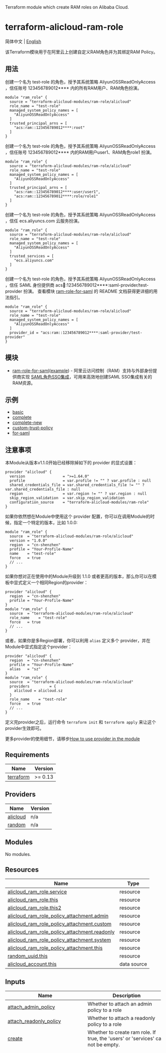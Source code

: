 Terraform module which create RAM roles on Alibaba Cloud.

terraform-alicloud-ram-role
===========================

简体中文 | [English](https://github.com/terraform-alicloud-modules/terraform-alicloud-ram-role/blob/master/README.md)

该Terraform模块用于在阿里云上创建自定义RAM角色并为其绑定RAM Policy。

## 用法

创建一个名为 test-role 的角色，授予其系统策略 AliyunOSSReadOnlyAccess ，信任账号 123456789012\*\*\*\* 内的所有RAM用户、RAM角色扮演。

```hcl
module "ram_role" {
  source = "terraform-alicloud-modules/ram-role/alicloud"
  role_name = "test-role"
  managed_system_policy_names = [
    "AliyunOSSReadOnlyAccess"
  ]
  trusted_principal_arns = [
    "acs:ram::123456789012****:root"
  ]
}
```

创建一个名为 test-role 的角色，授予其系统策略 AliyunOSSReadOnlyAccess ，信任账号 123456789012\*\*\*\* 内的RAM用户user1、RAM角色role1 扮演。

```hcl
module "ram_role" {
  source = "terraform-alicloud-modules/ram-role/alicloud"
  role_name = "test-role"
  managed_system_policy_names = [
    "AliyunOSSReadOnlyAccess"
  ]
  trusted_principal_arns = [
    "acs:ram::123456789012****:user/user1",
    "acs:ram::123456789012****:role/role1"
  ]
}
```

创建一个名为 test-role 的角色，授予其系统策略 AliyunOSSReadOnlyAccess ，信任 ecs.aliyuncs.com 云服务扮演。

```hcl
module "ram_role" {
  source = "terraform-alicloud-modules/ram-role/alicloud"
  role_name = "test-role"
  managed_system_policy_names = [
    "AliyunOSSReadOnlyAccess"
  ]
  trusted_services = [
    "ecs.aliyuncs.com"
  ]
}
```

创建一个名为 test-role 的角色，授予其系统策略 AliyunOSSReadOnlyAccess ，信任 SAML 身份提供商 acs:ram::123456789012\*\*\*\*:saml-provider/test-provider 扮演。
查看模块 [ram-role-for-saml](./modules/ram-role-for-saml) 的 README 文档获得更详细的用法指引。

```hcl
module "ram_role" {
  source = "terraform-alicloud-modules/ram-role/alicloud"
  role_name = "test-role"
  managed_system_policy_names = [
    "AliyunOSSReadOnlyAccess"
  ]
  provider_id = "acs:ram::123456789012****:saml-provider/test-provider"
}
```

## 模块

* [ram-role-for-saml](https://github.com/terraform-alicloud-modules/terraform-alicloud-ram-role/blob/master/modules/ram-role-for-saml)([example](https://github.com/terraform-alicloud-modules/terraform-alicloud-ram-role/blob/master/examples/for-saml)) - 阿里云访问控制（RAM）支持与外部身份提供商实现 [SAML角色SSO集成](https://help.aliyun.com/zh/ram/user-guide/overview)，可用来高效地创建SAML SSO集成有关的RAM资源。

## 示例

* [basic](https://github.com/terraform-alicloud-modules/terraform-alicloud-ram-role/blob/master/examples/basic)
* [complete](https://github.com/terraform-alicloud-modules/terraform-alicloud-ram-role/blob/master/examples/complete)
* [complete-new](https://github.com/terraform-alicloud-modules/terraform-alicloud-ram-role/blob/master/examples/complete-new)
* [custom-trust-policy](https://github.com/terraform-alicloud-modules/terraform-alicloud-ram-role/blob/master/examples/custom-trust-policy)
* [for-saml](https://github.com/terraform-alicloud-modules/terraform-alicloud-ram-role/blob/master/examples/for-saml)


## 注意事项
本Module从版本v1.1.0开始已经移除掉如下的 provider 的显式设置：

```hcl
provider "alicloud" {
  version                 = ">=1.64.0"
  profile                 = var.profile != "" ? var.profile : null
  shared_credentials_file = var.shared_credentials_file != "" ? var.shared_credentials_file : null
  region                  = var.region != "" ? var.region : null
  skip_region_validation  = var.skip_region_validation
  configuration_source    = "terraform-alicloud-modules/ram-role"
}
```

如果你依然想在Module中使用这个 provider 配置，你可以在调用Module的时候，指定一个特定的版本，比如 1.0.0:

```hcl
module "ram_role" {
  source  = "terraform-alicloud-modules/ram-role/alicloud"
  version = "1.0.0"
  region  = "cn-shenzhen"
  profile = "Your-Profile-Name"
  name    = "test-role"
  force   = true
  // ...
}
```

如果你想对正在使用中的Module升级到 1.1.0 或者更高的版本，那么你可以在模板中显式定义一个相同Region的provider：
```hcl
provider "alicloud" {
  region  = "cn-shenzhen"
  profile = "Your-Profile-Name"
}
module "ram_role" {
  source  = "terraform-alicloud-modules/ram-role/alicloud"
  role_name    = "test-role"
  force   = true
  // ...
}
```
或者，如果你是多Region部署，你可以利用 `alias` 定义多个 provider，并在Module中显式指定这个provider：

```hcl
provider "alicloud" {
  region  = "cn-shenzhen"
  profile = "Your-Profile-Name"
  alias   = "sz"
}
module "ram_role" {
  source  = "terraform-alicloud-modules/ram-role/alicloud"
  providers         = {
    alicloud = alicloud.sz
  }
  role_name    = "test-role"
  force   = true
  // ...
}
```

定义完provider之后，运行命令 `terraform init` 和 `terraform apply` 来让这个provider生效即可。

更多provider的使用细节，请移步[How to use provider in the module](https://www.terraform.io/docs/language/modules/develop/providers.html#passing-providers-explicitly)

<!-- BEGIN_TF_DOCS -->
## Requirements

| Name | Version |
|------|---------|
| <a name="requirement_terraform"></a> [terraform](#requirement\_terraform) | >= 0.13 |

## Providers

| Name | Version |
|------|---------|
| <a name="provider_alicloud"></a> [alicloud](#provider\_alicloud) | n/a |
| <a name="provider_random"></a> [random](#provider\_random) | n/a |

## Modules

No modules.

## Resources

| Name | Type |
|------|------|
| [alicloud_ram_role.service](https://registry.terraform.io/providers/hashicorp/alicloud/latest/docs/resources/ram_role) | resource |
| [alicloud_ram_role.this](https://registry.terraform.io/providers/hashicorp/alicloud/latest/docs/resources/ram_role) | resource |
| [alicloud_ram_role.this2](https://registry.terraform.io/providers/hashicorp/alicloud/latest/docs/resources/ram_role) | resource |
| [alicloud_ram_role_policy_attachment.admin](https://registry.terraform.io/providers/hashicorp/alicloud/latest/docs/resources/ram_role_policy_attachment) | resource |
| [alicloud_ram_role_policy_attachment.custom](https://registry.terraform.io/providers/hashicorp/alicloud/latest/docs/resources/ram_role_policy_attachment) | resource |
| [alicloud_ram_role_policy_attachment.readonly](https://registry.terraform.io/providers/hashicorp/alicloud/latest/docs/resources/ram_role_policy_attachment) | resource |
| [alicloud_ram_role_policy_attachment.system](https://registry.terraform.io/providers/hashicorp/alicloud/latest/docs/resources/ram_role_policy_attachment) | resource |
| [alicloud_ram_role_policy_attachment.this](https://registry.terraform.io/providers/hashicorp/alicloud/latest/docs/resources/ram_role_policy_attachment) | resource |
| [random_uuid.this](https://registry.terraform.io/providers/hashicorp/random/latest/docs/resources/uuid) | resource |
| [alicloud_account.this](https://registry.terraform.io/providers/hashicorp/alicloud/latest/docs/data-sources/account) | data source |

## Inputs

| Name | Description | Type | Default | Required |
|------|-------------|------|---------|:--------:|
| <a name="input_attach_admin_policy"></a> [attach\_admin\_policy](#input\_attach\_admin\_policy) | Whether to attach an admin policy to a role | `bool` | `false` | no |
| <a name="input_attach_readonly_policy"></a> [attach\_readonly\_policy](#input\_attach\_readonly\_policy) | Whether to attach a readonly policy to a role | `bool` | `false` | no |
| <a name="input_create"></a> [create](#input\_create) | Whether to create ram role. If true, the 'users' or 'services' can not be empty. | `bool` | `true` | no |
| <a name="input_defined_services"></a> [defined\_services](#input\_defined\_services) | Trusted physical user who can play ram\_role | `map(list(string))` | <pre>{<br/>  "actiontrail": [<br/>    "actiontrail.aliyuncs.com"<br/>  ],<br/>  "adb": [<br/>    "adb.aliyuncs.com"<br/>  ],<br/>  "alikafka": [<br/>    "alikafka.aliyuncs.com"<br/>  ],<br/>  "apigateway": [<br/>    "apigateway.aliyuncs.com"<br/>  ],<br/>  "appms": [<br/>    "appms.aliyuncs.com"<br/>  ],<br/>  "arms": [<br/>    "arms.aliyuncs.com"<br/>  ],<br/>  "baas": [<br/>    "baas.aliyuncs.com"<br/>  ],<br/>  "business": [<br/>    "business.aliyuncs.com"<br/>  ],<br/>  "ccc": [<br/>    "ccc.aliyuncs.com"<br/>  ],<br/>  "cloudpush": [<br/>    "cloudpush.aliyuncs.com"<br/>  ],<br/>  "cusanalytic": [<br/>    "cusanalytic.aliyuncs.com"<br/>  ],<br/>  "dcdn": [<br/>    "dcdn.aliyuncs.com"<br/>  ],<br/>  "ddosbgp": [<br/>    "ddosbgp.aliyuncs.com"<br/>  ],<br/>  "dns": [<br/>    "dns.aliyuncs.com"<br/>  ],<br/>  "drds": [<br/>    "drds.aliyuncs.com"<br/>  ],<br/>  "ecs": [<br/>    "ecs.aliyuncs.com"<br/>  ],<br/>  "elasticsearch": [<br/>    "elasticsearch.aliyuncs.com"<br/>  ],<br/>  "emr": [<br/>    "emr.aliyuncs.com"<br/>  ],<br/>  "ess": [<br/>    "ess.aliyuncs.com"<br/>  ],<br/>  "foas": [<br/>    "foas.aliyuncs.com"<br/>  ],<br/>  "green": [<br/>    "green.aliyuncs.com"<br/>  ],<br/>  "hbase": [<br/>    "hbase.aliyuncs.com"<br/>  ],<br/>  "iot": [<br/>    "iot.aliyuncs.com"<br/>  ],<br/>  "live": [<br/>    "live.aliyuncs.com"<br/>  ],<br/>  "market": [<br/>    "market.aliyuncs.com"<br/>  ],<br/>  "maxcompute": [<br/>    "maxcompute.aliyuncs.com"<br/>  ],<br/>  "mongodb": [<br/>    "mongodb.aliyuncs.com"<br/>  ],<br/>  "ons": [<br/>    "ons.aliyuncs.com"<br/>  ],<br/>  "polardb": [<br/>    "polardb.aliyuncs.com"<br/>  ],<br/>  "qualitycheck": [<br/>    "qualitycheck.aliyuncs.com"<br/>  ],<br/>  "r-kvstore": [<br/>    "r-kvstore.aliyuncs.com"<br/>  ],<br/>  "rds": [<br/>    "rds.aliyuncs.com"<br/>  ],<br/>  "reid": [<br/>    "reid.aliyuncs.com"<br/>  ],<br/>  "scdn": [<br/>    "scdn.aliyuncs.com"<br/>  ],<br/>  "slb": [<br/>    "slb.aliyuncs.com"<br/>  ],<br/>  "vod": [<br/>    "vod.aliyuncs.com"<br/>  ],<br/>  "vpc": [<br/>    "vpc.aliyuncs.com"<br/>  ],<br/>  "webplus": [<br/>    "webplus.aliyuncs.com"<br/>  ]<br/>}</pre> | no |
| <a name="input_existing_role_name"></a> [existing\_role\_name](#input\_existing\_role\_name) | (Deprecated) The name of an existing RAM role. If set, 'create' will be ignored. | `string` | `""` | no |
| <a name="input_force"></a> [force](#input\_force) | Whether to delete ram policy forcibly, default to true. | `bool` | `true` | no |
| <a name="input_managed_custom_policy_names"></a> [managed\_custom\_policy\_names](#input\_managed\_custom\_policy\_names) | List of names of managed policies of Custom type to attach to RAM role | `list(string)` | `[]` | no |
| <a name="input_managed_system_policy_names"></a> [managed\_system\_policy\_names](#input\_managed\_system\_policy\_names) | List of names of managed policies of System type to attach to RAM role | `list(string)` | `[]` | no |
| <a name="input_max_session_duration"></a> [max\_session\_duration](#input\_max\_session\_duration) | Maximum session duration in seconds, refer to the parameter MaxSessionDuration of [CreateRole](https://api.aliyun.com/document/Ram/2015-05-01/CreateRole) | `number` | `3600` | no |
| <a name="input_mfa_age"></a> [mfa\_age](#input\_mfa\_age) | Max age of valid MFA (in seconds) for roles which require MFA | `number` | `86400` | no |
| <a name="input_policies"></a> [policies](#input\_policies) | (Deprecated, use variable 'managed\_custom\_policy\_names' or 'managed\_system\_policy\_names' instead) List of the policies that binds the role. Each item can contains keys: 'policy\_name'(the name of policy that used to bind the role), 'policy\_type'(the type of ram policies, System or Custom, default to Custom.). | `list(map(string))` | `[]` | no |
| <a name="input_profile"></a> [profile](#input\_profile) | (Deprecated from version 1.1.0) The profile name as set in the shared credentials file. If not set, it will be sourced from the ALICLOUD\_PROFILE environment variable. | `string` | `""` | no |
| <a name="input_ram_role_description"></a> [ram\_role\_description](#input\_ram\_role\_description) | Description of the RAM role. | `string` | `""` | no |
| <a name="input_region"></a> [region](#input\_region) | (Deprecated from version 1.1.0) The region used to launch this module resources. | `string` | `""` | no |
| <a name="input_role_name"></a> [role\_name](#input\_role\_name) | The name of role. If not set, a default name with prefix 'terraform-ram-role-' will be returned. | `string` | `""` | no |
| <a name="input_role_requires_mfa"></a> [role\_requires\_mfa](#input\_role\_requires\_mfa) | Whether role requires MFA | `bool` | `true` | no |
| <a name="input_services"></a> [services](#input\_services) | (Deprecated, use variable 'trusted\_services' instead) List of the predefined and custom services used to play the ram role. | `list(string)` | `[]` | no |
| <a name="input_shared_credentials_file"></a> [shared\_credentials\_file](#input\_shared\_credentials\_file) | (Deprecated from version 1.1.0) This is the path to the shared credentials file. If this is not set and a profile is specified, $HOME/.aliyun/config.json will be used. | `string` | `""` | no |
| <a name="input_skip_region_validation"></a> [skip\_region\_validation](#input\_skip\_region\_validation) | (Deprecated from version 1.1.0) Skip static validation of region ID. Used by users of alternative AlibabaCloud-like APIs or users w/ access to regions that are not public (yet). | `bool` | `false` | no |
| <a name="input_trust_policy"></a> [trust\_policy](#input\_trust\_policy) | A custom role trust policy. Conflicts with 'trusted\_principal\_arns', 'trusted\_services', 'users' and 'services' | `string` | `""` | no |
| <a name="input_trusted_principal_arns"></a> [trusted\_principal\_arns](#input\_trusted\_principal\_arns) | ARNs of Alibaba Cloud entities who can assume these roles. Conflicts with 'trust\_policy', 'users' and 'services' | `list(string)` | `[]` | no |
| <a name="input_trusted_services"></a> [trusted\_services](#input\_trusted\_services) | Alibaba Cloud Services that can assume these roles. Conflicts with 'trust\_policy', 'users' and 'services' | `list(string)` | `[]` | no |
| <a name="input_users"></a> [users](#input\_users) | (Deprecated, use variable 'trusted\_principal\_arns' instead) List of the trusted users. Each item can contains keys: 'user\_names'(list name of RAM users), 'account\_id'(the account id of ram users). If not set 'account\_id', the default is the current account. It will ignored when setting services. | `list(map(string))` | `[]` | no |

## Outputs

| Name | Description |
|------|-------------|
| <a name="output_role_arn"></a> [role\_arn](#output\_role\_arn) | ARN of RAM role |
| <a name="output_role_id"></a> [role\_id](#output\_role\_id) | ID of RAM role |
| <a name="output_role_name"></a> [role\_name](#output\_role\_name) | Name of the ram role |
| <a name="output_role_requires_mfa"></a> [role\_requires\_mfa](#output\_role\_requires\_mfa) | Whether RAM role requires MFA |
| <a name="output_this_role_name"></a> [this\_role\_name](#output\_this\_role\_name) | Name of the ram role |
| <a name="output_this_role_trusted_services"></a> [this\_role\_trusted\_services](#output\_this\_role\_trusted\_services) | (Deprecated) AliCloud services who can play this role. Works with variable 'services' |
| <a name="output_this_role_trusted_users"></a> [this\_role\_trusted\_users](#output\_this\_role\_trusted\_users) | (Deprecated) RAM users who can play this role. Works with variable 'users' |
<!-- END_TF_DOCS -->

作者
-------
Created and maintained by Alibaba Cloud Terraform Team(terraform@alibabacloud.com)

许可
----
Apache 2 Licensed. See LICENSE for full details.

参考
---------
* [Terraform-Provider-Alicloud Github](https://github.com/terraform-providers/terraform-provider-alicloud)
* [Terraform-Provider-Alicloud Release](https://releases.hashicorp.com/terraform-provider-alicloud/)
* [Terraform-Provider-Alicloud Docs](https://www.terraform.io/docs/providers/alicloud/index.html)
